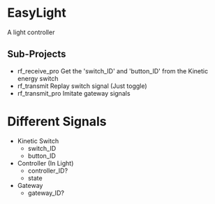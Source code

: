 # EasyLight
A light controller


## Sub-Projects
- rf_receive_pro Get the 'switch_ID' and 'button_ID' from the Kinetic energy switch
- rf_transmit Replay switch signal (Just toggle)
- rf_transmit_pro Imitate gateway signals

# Different Signals
- Kinetic Switch
  - switch_ID
  - button_ID
- Controller (In Light)
  - controller_ID?
  - state
- Gateway
  - gateway_ID?
